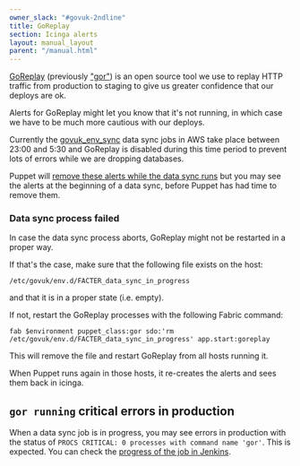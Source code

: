 ```yaml
---
owner_slack: "#govuk-2ndline"
title: GoReplay
section: Icinga alerts
layout: manual_layout
parent: "/manual.html"
---
```


[GoReplay][goreplay-gh] (previously ["gor"][rename]) is an open source tool we use
to replay HTTP traffic from production to staging to give us greater confidence that
our deploys are ok.

Alerts for GoReplay might let you know that it's not running, in which case we have
to be much more cautious with our deploys.

Currently the [govuk_env_sync](/manual/govuk-env-sync.html) data sync jobs in AWS
take place between 23:00 and 5:30 and GoReplay is disabled during this time period
to prevent lots of errors while we are dropping databases.

Puppet will [remove these alerts while the data sync runs][govuk-goreplay-data-sync]
but you may see the alerts at the beginning of a data sync, before Puppet has
had time to remove them.

### Data sync process failed

In case the data sync process aborts, GoReplay might not be restarted in a proper
way.

If that's the case, make sure that the following file exists on the host:

```
/etc/govuk/env.d/FACTER_data_sync_in_progress
```

and that it is in a proper state (i.e. empty).

If not, restart the GoReplay processes with the following Fabric command:

```
fab $environment puppet_class:gor sdo:'rm /etc/govuk/env.d/FACTER_data_sync_in_progress' app.start:goreplay
```

This will remove the file and restart GoReplay from all hosts running it.

When Puppet runs again in those hosts, it re-creates the alerts and sees
them back in icinga.

[goreplay-gh]: https://github.com/buger/goreplay/
[govuk-goreplay-data-sync]: https://github.com/alphagov/govuk-puppet/blob/06dd008d09/modules/govuk_gor/manifests/init.pp#L50
[rename]: https://github.com/buger/goreplay/commit/74225ebb2236a46fd18a8fa4fa7de441497c13c4

## `gor running` critical errors in production

When a data sync job is in progress, you may see errors in production with the status of
`PROCS CRITICAL: 0 processes with command name 'gor'`. This is expected. You can check
the [progress of the job in Jenkins](https://deploy.publishing.service.gov.uk/job/Copy_Data_to_Staging).

